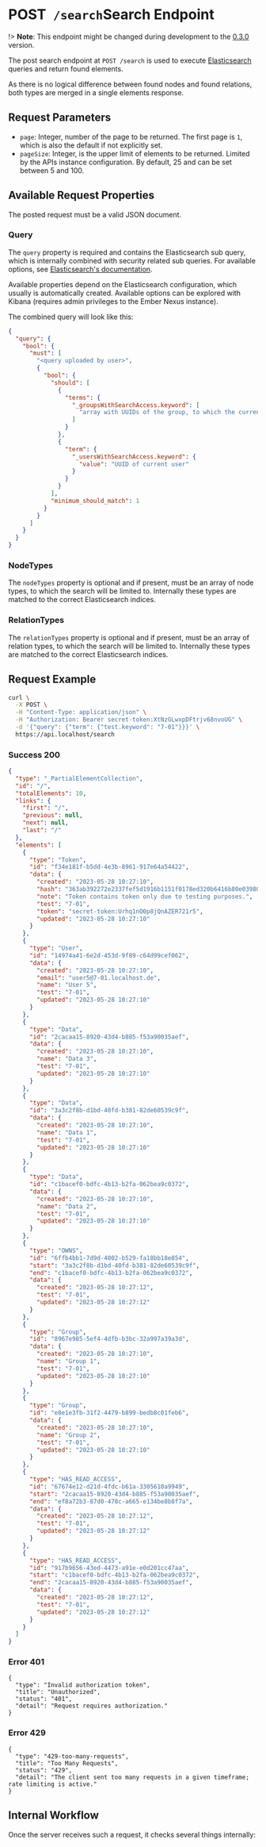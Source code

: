 # <span class="title-url"><span class="method-post">POST</span>` /search`</span><span class="title-human">Search Endpoint</span>

<!-- panels:start -->
<!-- div:left-panel -->

!> **Note**: This endpoint might be changed during development to the
[0.3.0](https://github.com/ember-nexus/api/milestone/3) version.

The post search endpoint at `POST /search` is used to execute [Elasticsearch](https://www.elastic.co/) queries and
return found elements.

As there is no logical difference between found nodes and found relations, both types are merged in a single elements
response.

## Request Parameters

- `page`: Integer, number of the page to be returned. The first page is `1`, which is also the default if not explicitly
  set.
- `pageSize`: Integer, is the upper limit of elements to be returned. Limited by the APIs instance configuration. By
  default, 25 and can be set between 5 and 100.

## Available Request Properties

The posted request must be a valid JSON document.

### Query

The `query` property is required and contains the Elasticsearch sub query, which is internally combined with security
related sub queries. For available options, see [Elasticsearch's documentation](https://www.elastic.co/guide/en/elasticsearch/reference/current/query-dsl-match-query.html).

Available properties depend on the Elasticsearch configuration, which usually is automatically created. Available
options can be explored with Kibana (requires admin privileges to the Ember Nexus instance).

The combined query will look like this:

```json
{
  "query": {
    "bool": {
      "must": [
        "<query uploaded by user>",
        {
          "bool": {
            "should": [
              {
                "terms": {
                  "_groupsWithSearchAccess.keyword": [
                    "array with UUIDs of the group, to which the current user has access"
                  ]
                }
              },
              {
                "term": {
                  "_usersWithSearchAccess.keyword": {
                    "value": "UUID of current user"
                  }
                }
              }
            ],
            "minimum_should_match": 1
          }
        }
      ]
    }
  }
}
```

### NodeTypes

The `nodeTypes` property is optional and if present, must be an array of node types, to which the search will be limited
to. Internally these types are matched to the correct Elasticsearch indices.

### RelationTypes

The `relationTypes` property is optional and if present, must be an array of relation types, to which the search will be
limited to. Internally these types are matched to the correct Elasticsearch indices.

## Request Example

```bash
curl \
  -X POST \
  -H "Content-Type: application/json" \
  -H "Authorization: Bearer secret-token:XtNzGLwxpDFtrjv68nvoUG" \
  -d '{"query": {"term": {"test.keyword": "7-01"}}}' \
  https://api.localhost/search
```

<!-- tabs:start -->

### **Success 200**

```json
{
  "type": "_PartialElementCollection",
  "id": "/",
  "totalElements": 10,
  "links": {
    "first": "/",
    "previous": null,
    "next": null,
    "last": "/"
  },
  "elements": [
    {
      "type": "Token",
      "id": "f34e181f-b5dd-4e3b-8961-917e64a54422",
      "data": {
        "created": "2023-05-28 10:27:10",
        "hash": "363ab392272e2337fef5d1916b1151f0178ed320b6416b80e039801cd1fc271e",
        "note": "Token contains token only due to testing purposes.",
        "test": "7-01",
        "token": "secret-token:Urhq1nO0p8jQnAZER721r5",
        "updated": "2023-05-28 10:27:10"
      }
    },
    {
      "type": "User",
      "id": "14974a41-6e2d-453d-9f89-c64d99cef062",
      "data": {
        "created": "2023-05-28 10:27:10",
        "email": "user5@7-01.localhost.de",
        "name": "User 5",
        "test": "7-01",
        "updated": "2023-05-28 10:27:10"
      }
    },
    {
      "type": "Data",
      "id": "2cacaa15-8920-43d4-b885-f53a90035aef",
      "data": {
        "created": "2023-05-28 10:27:10",
        "name": "Data 3",
        "test": "7-01",
        "updated": "2023-05-28 10:27:10"
      }
    },
    {
      "type": "Data",
      "id": "3a3c2f8b-d1bd-40fd-b381-82de60539c9f",
      "data": {
        "created": "2023-05-28 10:27:10",
        "name": "Data 1",
        "test": "7-01",
        "updated": "2023-05-28 10:27:10"
      }
    },
    {
      "type": "Data",
      "id": "c1bacef0-bdfc-4b13-b2fa-062bea9c0372",
      "data": {
        "created": "2023-05-28 10:27:10",
        "name": "Data 2",
        "test": "7-01",
        "updated": "2023-05-28 10:27:10"
      }
    },
    {
      "type": "OWNS",
      "id": "6ffb4bb1-7d9d-4002-b529-fa18bb18e854",
      "start": "3a3c2f8b-d1bd-40fd-b381-82de60539c9f",
      "end": "c1bacef0-bdfc-4b13-b2fa-062bea9c0372",
      "data": {
        "created": "2023-05-28 10:27:12",
        "test": "7-01",
        "updated": "2023-05-28 10:27:12"
      }
    },
    {
      "type": "Group",
      "id": "8967e985-5ef4-4dfb-b3bc-32a997a39a3d",
      "data": {
        "created": "2023-05-28 10:27:10",
        "name": "Group 1",
        "test": "7-01",
        "updated": "2023-05-28 10:27:10"
      }
    },
    {
      "type": "Group",
      "id": "e8e1e3fb-31f2-4479-b899-bedb8c01feb6",
      "data": {
        "created": "2023-05-28 10:27:10",
        "name": "Group 2",
        "test": "7-01",
        "updated": "2023-05-28 10:27:10"
      }
    },
    {
      "type": "HAS_READ_ACCESS",
      "id": "67674e12-d21d-4fdc-b61a-3305610a9949",
      "start": "2cacaa15-8920-43d4-b885-f53a90035aef",
      "end": "ef8a72b3-87d0-478c-a665-e134be8b8f7a",
      "data": {
        "created": "2023-05-28 10:27:12",
        "test": "7-01",
        "updated": "2023-05-28 10:27:12"
      }
    },
    {
      "type": "HAS_READ_ACCESS",
      "id": "917b9656-43ed-4473-a91e-e0d201cc47aa",
      "start": "c1bacef0-bdfc-4b13-b2fa-062bea9c0372",
      "end": "2cacaa15-8920-43d4-b885-f53a90035aef",
      "data": {
        "created": "2023-05-28 10:27:12",
        "test": "7-01",
        "updated": "2023-05-28 10:27:12"
      }
    }
  ]
}
```

### **Error 401**

```problem+json
{
  "type": "Invalid authorization token",
  "title": "Unauthorized",
  "status": "401",
  "detail": "Request requires authorization."
}
```

### **Error 429**

```problem+json
{
  "type": "429-too-many-requests",
  "title": "Too Many Requests",
  "status": "429",
  "detail": "The client sent too many requests in a given timeframe; rate limiting is active."
}
```

<!-- tabs:end -->

<!-- div:right-panel -->

## Internal Workflow

Once the server receives such a request, it checks several things internally:

<div id="graph-container-1" class="graph-container" style="height:1000px"></div>

<!-- panels:end -->

<script>
G6.registerEdge('polyline-edge', {
  draw(cfg, group) {
    const { startPoint, endPoint } = cfg;
    const hgap = Math.abs(endPoint.x - startPoint.x);

    const path = [
      ['M', startPoint.x, startPoint.y],
      [
        'C',
        startPoint.x + hgap / 4,
        startPoint.y,
        endPoint.x - hgap / 2,
        endPoint.y,
        endPoint.x,
        endPoint.y,
      ],
    ];
    const shape = group.addShape('path', {
      attrs: {
        stroke: '#AAB7C4',
        path,
      },
      name: 'path-shape',
    });
    const midPoint = {
      x: (startPoint.x + endPoint.x) / 2,
      y: (startPoint.y + endPoint.y) / 2,
    };
    const label = group.addShape('text', {
      attrs: {
        text: cfg.label + '###########',
        x: midPoint.x,
        y: midPoint.y,
        textAlign: 'center',
        textBaseline: 'middle',
        fill: '#000',
        fontSize: 14,
      },
      name: 'label-shape',
    });
    return shape;
  },
});
renderWorkflow(document.getElementById('graph-container-1'), {
  nodes: [
    { id: 'init', ...workflowStart, label: 'server receives POST-request' },
    { id: 'checkToken', ...workflowDecision, label: 'does request contain token?' },
    { id: 'noTokenAction', ...workflowStep, label: "use default anonymous\nuser for auth" },
    { id: 'checkTokenValidity', ...workflowDecision, label: 'is token valid?' },
    { id: 'checkRateLimit', ...workflowDecision, label: "does request exceed\nrate limit?" },
    { id: 'loadUserGroups', ...workflowStep, label: 'load user groups' },
    { id: 'combineSearchQueries', ...workflowStep, label: "combine user search query\nwith security restricted queries" },
    { id: 'loadElementData', ...workflowStep, label: 'Load element data' },
    { id: 'error401', ...workflowEndError, label: "return 401" },
    { id: 'error404', ...workflowEndError, label: 'return 404' },
    { id: 'error429', ...workflowEndError, label: 'return 429' },
    { id: 'success200', ...workflowEndSuccess , label: "return 200"},
  ],
  edges: [
    { source: 'init', target: 'checkToken', label: '' },
    { source: 'checkToken', target: 'checkTokenValidity', label: 'yes' },
    { source: 'checkToken', target: 'noTokenAction', label: 'no' },
    { source: 'checkTokenValidity', target: 'checkRateLimit', label: 'yes' },
    { source: 'checkTokenValidity', target: 'error401', label: 'no' },
    { source: 'checkRateLimit', target: 'loadUserGroups', label: 'no' },
    { source: 'checkRateLimit', target: 'error429', label: 'yes' },
    { source: 'loadUserGroups', target: 'combineSearchQueries', label: '' },
    { source: 'combineSearchQueries', target: 'loadElementData', label: '' },
    { source: 'loadElementData', target: 'success200' },
    { source: 'checkElementAccess', target: 'error404', label: 'no' },
    { source: 'noTokenAction', target: 'checkRateLimit', label: '' }
  ],
}, 'TB');
</script>
